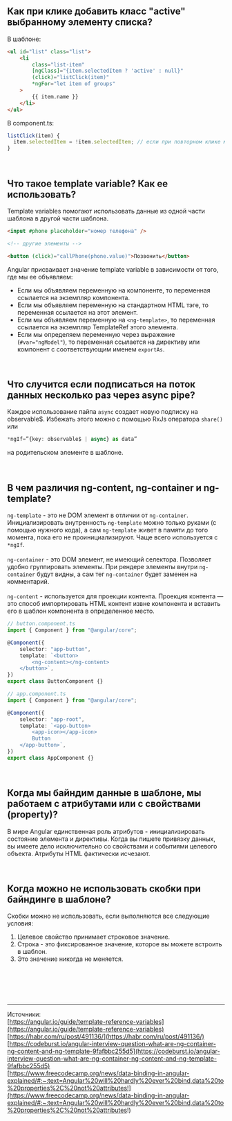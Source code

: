 ## <a name="add-class"></a> Как при клике добавить класс "active" выбранному элементу списка?

В шаблоне:

```html
<ul id="list" class="list">
	<li
		class="list-item"
		[ngClass]="{item.selectedItem ? 'active' : null}"
		(click)="listClick(item)"
		*ngFor="let item of groups"
	>
		{{ item.name }}
	</li>
</ul>
```

В component.ts:

```typescript
listClick(item) {
  item.selectedItem = !item.selectedItem; // если при повторном клике мы хотим убрать класс 'active'
}
```

<br/>

## <a name="template-var"></a> Что такое template variable? Как ее использовать?

Template variables помогают использовать данные из одной части шаблона в другой части шаблона.

```html
<input #phone placeholder="номер телефона" />

<!-- другие элементы -->

<button (click)="callPhone(phone.value)">Позвонить</button>
```

Angular присваивает значение template variable в зависимости от того, где мы ее объявляем:

- Если мы объявляем переменную на компоненте, то переменная ссылается на экземпляр компонента.
- Если мы объявляем переменную на стандартном HTML тэге, то переменная ссылается на этот элемент.
- Если мы объявляем переменную на `<ng-template>`, то переменная ссылается на экземпляр TemplateRef этого элемента.
- Если мы определяем переменную через выражение (`#var="ngModel"`), то переменная ссылается на директиву или компонент с соответствующим именем `exportAs`.

<br/>

## <a name="mult-async"></a> Что случится если подписаться на поток данных несколько раз через async pipe?

Каждое использование пайпа `async` создает новую подписку на observable$. Избежать этого можно с помощью RxJs оператора `share()` или

```typescript
*ngIf=”{key: observable$ | async} as data”
```

на родительском элементе в шаблоне.

<br/>

## <a name="ng-diff"></a> В чем различия ng-content, ng-container и ng-template?

`ng-template` - это не DOM элемент в отличии от `ng-container`. Инициализировать внутренность `ng-template` можно только руками (с помощью нужного кода), а сам `ng-template` живет в памяти до того момента, пока его не проинициализируют. Чаще всего используется с `*ngIf`.
<br/>
<br/>
`ng-container` - это DOM элемент, не имеющий селектора. Позволяет удобно группировать элементы. При рендере элементы внутри `ng-container` будут видны, а сам тег `ng-container` будет заменен на комментарий.
<br/>
<br/>
`ng-content` - используется для проекции контента. Проекция контента — это способ импортировать HTML контент извне компонента и вставить его в шаблон компонента в определенное место.

```typescript
// button.component.ts
import { Component } from "@angular/core";

@Component({
	selector: "app-button",
	template: `<button>
		<ng-content></ng-content>
	</button>`,
})
export class ButtonComponent {}

// app.component.ts
import { Component } from "@angular/core";

@Component({
	selector: "app-root",
	template: `<app-button>
		<app-icon></app-icon>
		Button
	</app-button>`,
})
export class AppComponent {}
```

<br/>

## <a name="data-bind"></a> Когда мы байндим данные в шаблоне, мы работаем с атрибутами или с свойствами (property)?

В мире Angular единственная роль атрибутов - инициализировать состояние элемента и директивы. Когда вы пишете привязку данных, вы имеете дело исключительно со свойствами и событиями целевого объекта. Атрибуты HTML фактически исчезают.

<br/>

## <a name="brackets-omit"></a> Когда можно не использовать скобки при байндинге в шаблоне?

Скобки можно не использовать, если выполняются все следующие условия:

1. Целевое свойство принимает строковое значение.
2. Строка - это фиксированное значение, которое вы можете встроить в шаблон.
3. Это значение никогда не меняется.

<br/>
<br/>
<br/>
<br/>

<hr/>

Источники: <br/>
[https://angular.io/guide/template-reference-variables](https://angular.io/guide/template-reference-variables)
<br/>
[https://habr.com/ru/post/491136/](https://habr.com/ru/post/491136/)
<br/>
[https://codeburst.io/angular-interview-question-what-are-ng-container-ng-content-and-ng-template-9fafbbc255d5](https://codeburst.io/angular-interview-question-what-are-ng-container-ng-content-and-ng-template-9fafbbc255d5)
<br/>
[https://www.freecodecamp.org/news/data-binding-in-angular-explained/#:~:text=Angular%20will%20hardly%20ever%20bind,data%20to%20properties%2C%20not%20attributes!](https://www.freecodecamp.org/news/data-binding-in-angular-explained/#:~:text=Angular%20will%20hardly%20ever%20bind,data%20to%20properties%2C%20not%20attributes!)
